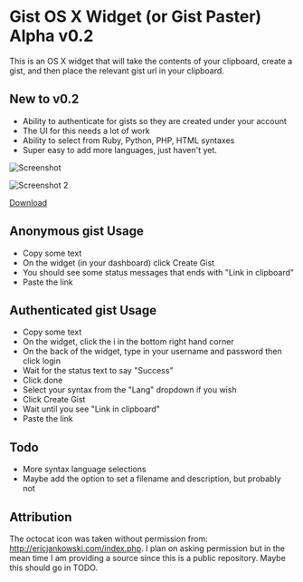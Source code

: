 # Gist OS X Widget (or Gist Paster) Alpha v0.2
This is an OS X widget that will take the contents of your clipboard, create a gist, and then place the relevant gist url in your clipboard.

## New to v0.2
* Ability to authenticate for gists so they are created under your account
 * The UI for this needs a lot of work
* Ability to select from Ruby, Python, PHP, HTML syntaxes
 * Super easy to add more languages, just haven't yet.

![Screenshot](http://f.cl.ly/items/0F42063X0s2z1D3z042D/Screen%20Shot%202012-06-19%20at%2011.04.57%20AM.png)


![Screenshot 2](http://f.cl.ly/items/1p35132i3d09133v0K24/Screen%20Shot%202012-06-19%20at%2011.05.46%20AM.png)

[Download](https://github.com/ehaughee/Gist-OSX-Widget/downloads)

## Anonymous gist Usage
* Copy some text
* On the widget (in your dashboard) click Create Gist
* You should see some status messages that ends with "Link in clipboard"
* Paste the link

## Authenticated gist Usage
* Copy some text
* On the widget, click the i in the bottom right hand corner
* On the back of the widget, type in your username and password then click login
* Wait for the status text to say "Success"
* Click done
* Select your syntax from the "Lang" dropdown if you wish
* Click Create Gist
* Wait until you see "Link in clipboard"
* Paste the link

## Todo
* More syntax language selections
* Maybe add the option to set a filename and description, but probably not

## Attribution
The octocat icon was taken without permission from: http://ericjankowski.com/index.php.  I plan on asking permission but in the mean time I am providing a source since this is a public repository.  Maybe this should go in TODO.